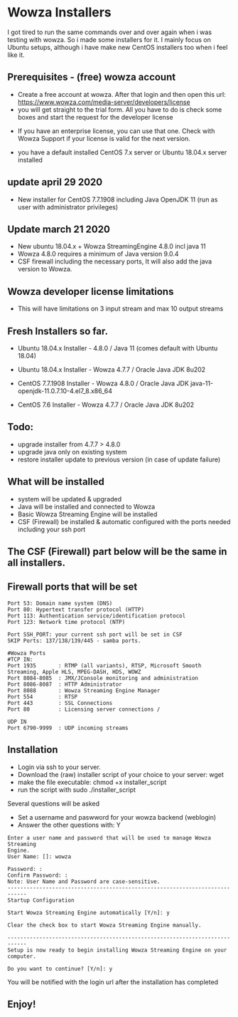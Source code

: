 # Wowza Installers
I got tired to run the same commands over and over again when i was testing with wowza. So i made some installers for it.
I mainly focus on Ubuntu setups, although i have make new CentOS installers too when i feel like it.

## Prerequisites - (free) wowza account
* Create a free account at wowza. After that login and then open this url: https://www.wowza.com/media-server/developers/license
* you will get straight to the trial form. All you have to do is check some boxes and start the request for the developer license
- If you have an enterprise license, you can use that one. Check with Wowza Support if your license is valid for the next version.
* you have a default installed CentOS 7.x server or Ubuntu 18.04.x server installed

## update april 29 2020
- New installer for CentOS 7.7.1908 including Java OpenJDK 11 (run as user with administrator privileges)


## Update march 21 2020
- New ubuntu 18.04.x + Wowza StreamingEngine 4.8.0 incl java 11
- Wowza 4.8.0 requires a minimum of Java version 9.0.4
- CSF firewall including the necessary ports, It will also add the java version to Wowza.

## Wowza developer license limitations
- This will have limitations on 3 input stream and max 10 output streams


## Fresh Installers so far.
* Ubuntu 18.04.x Installer - 4.8.0          / Java 11 (comes default with Ubuntu 18.04)
* Ubuntu 18.04.x Installer - Wowza 4.7.7    / Oracle Java JDK 8u202

* CentOS 7.7.1908 Installer - Wowza 4.8.0   / Oracle Java JDK java-11-openjdk-11.0.7.10-4.el7_8.x86_64
* CentOS 7.6 Installer - Wowza 4.7.7        / Oracle Java JDK 8u202


## Todo: 
- upgrade installer from 4.7.7 > 4.8.0
- upgrade java only on existing system
- restore installer update to previous version (in case of update failure)

## What will be installed
* system will be updated & upgraded
* Java will be installed and connected to Wowza
* Basic Wowza Streaming Engine will be installed
* CSF (Firewall) be installed & automatic configured with the ports needed including your ssh port

## The CSF (Firewall) part below will be the same in all installers.

## Firewall ports that will be set
```
Port 53: Domain name system (DNS)
Port 80: Hypertext transfer protocol (HTTP)
Port 113: Authentication service/identification protocol
Port 123: Network time protocol (NTP)

Port SSH_PORT: your current ssh port will be set in CSF
SKIP Ports: 137/138/139/445 - samba ports.

#Wowza Ports
#TCP IN:
Port 1935	    : RTMP (all variants), RTSP, Microsoft Smooth Streaming, Apple HLS, MPEG-DASH, HDS, WOWZ
Port 8084-8085  : JMX/JConsole monitoring and administration
Port 8086-8087  : HTTP Administrator
Port 8088		: Wowza Streaming Engine Manager
Port 554		: RTSP
Port 443		: SSL Connections
Port 80		    : Licensing server connections / 

UDP IN			
Port 6790-9999  : UDP incoming streams
```

## Installation
* Login via ssh to your server.
* Download the (raw) installer script of your choice to your server: wget 
* make the file executable: chmod +x installer_script
* run the script with sudo ./installer_script

Several questions will be asked
- Set a username and paswword for your wowza backend (weblogin)
- Answer the other questions with: Y
```
Enter a user name and password that will be used to manage Wowza Streaming
Engine.
User Name: []: wowza

Password: :
Confirm Password: :
Note: User Name and Password are case-sensitive.
----------------------------------------------------------------------------
Startup Configuration

Start Wowza Streaming Engine automatically [Y/n]: y

Clear the check box to start Wowza Streaming Engine manually.

----------------------------------------------------------------------------
Setup is now ready to begin installing Wowza Streaming Engine on your computer.

Do you want to continue? [Y/n]: y
```
You will be notified with the login url after the installation has completed

## Enjoy!